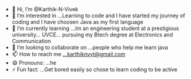 - 👋 Hi, I’m @Karthik-N-Vivek
- 👀 I’m interested in ...Learning to code and I have started my journey of coding and I have choosen Java as my first language
- 🌱 I’m currently learning ...Im an engineering student at a prestigious university... UVCE... pursuing my Btech degree at Electronics and Communication
- 💞️ I’m looking to collaborate on ...people who help me learn java 
- 📫 How to reach me ...karthiknvyt@gmail.com
- 😄 Pronouns: ...he
- ⚡ Fun fact: ...Get bored easily so chose to learn coding to be active 

<!---
Karthik-N-Vivek/Karthik-N-Vivek is a ✨ special ✨ repository because its `README.md` (this file) appears on your GitHub profile.
You can click the Preview link to take a look at your changes.
--->
